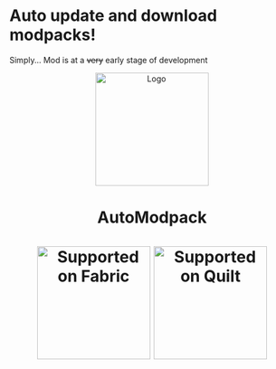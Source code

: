 # Auto update and download modpacks!
Simply...
Mod is at a ~~very~~ early stage of development

  
<p align="center"><img src="https://i.imgur.com/WQofabo.png" alt="Logo" width="200"></p>
<h1 align="center">AutoModpack
  <br> </br>
    <a href="https://fabricmc.net/"><img
        src="https://cdn.discordapp.com/attachments/705864145169416313/969720133998239794/fabric_supported.png"
        alt="Supported on Fabric"
        width="200"
    ></a>
    <a href="https://quiltmc.org/"><img
        src="https://cdn.discordapp.com/attachments/705864145169416313/969716884482183208/quilt_supported.png"
        alt="Supported on Quilt"
        width="200"
    ></a>
</h1>
